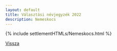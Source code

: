 ```yaml
---
layout: default
title: Választási névjegyzék 2022
description: Nemeskocs
---
```


{% include settlementHTMLs/Nemeskocs.html %}

[Vissza](./)